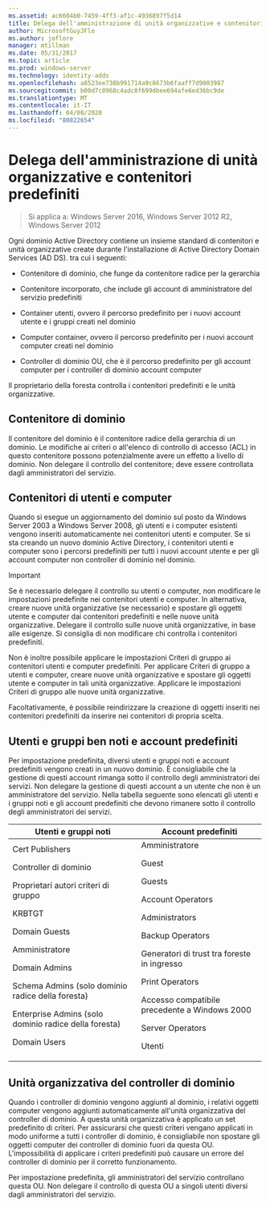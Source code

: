```yaml
---
ms.assetid: ac6604b0-7459-4ff3-af1c-4936897f5d14
title: Delega dell'amministrazione di unità organizzative e contenitori predefiniti
author: MicrosoftGuyJFlo
ms.author: joflore
manager: mtillman
ms.date: 05/31/2017
ms.topic: article
ms.prod: windows-server
ms.technology: identity-adds
ms.openlocfilehash: a8523ee738b991714a9c8673b6faaff7d9003987
ms.sourcegitcommit: b00d7c8968c4adc8f699dbee694afe6ed36bc9de
ms.translationtype: MT
ms.contentlocale: it-IT
ms.lasthandoff: 04/08/2020
ms.locfileid: "80822654"
---
```

# <a name="delegating-administration-of-default-containers-and-ous"></a>Delega dell'amministrazione di unità organizzative e contenitori predefiniti

>Si applica a: Windows Server 2016, Windows Server 2012 R2, Windows Server 2012

Ogni dominio Active Directory contiene un insieme standard di contenitori e unità organizzative create durante l'installazione di Active Directory Domain Services (AD DS). tra cui i seguenti:  
  
-   Contenitore di dominio, che funge da contenitore radice per la gerarchia  
  
-   Contenitore incorporato, che include gli account di amministratore del servizio predefiniti  
  
-   Container utenti, ovvero il percorso predefinito per i nuovi account utente e i gruppi creati nel dominio  
  
-   Computer container, ovvero il percorso predefinito per i nuovi account computer creati nel dominio  
  
-   Controller di dominio OU, che è il percorso predefinito per gli account computer per i controller di dominio account computer  
  
Il proprietario della foresta controlla i contenitori predefiniti e le unità organizzative.  
  
## <a name="domain-container"></a>Contenitore di dominio  
Il contenitore del dominio è il contenitore radice della gerarchia di un dominio. Le modifiche ai criteri o all'elenco di controllo di accesso (ACL) in questo contenitore possono potenzialmente avere un effetto a livello di dominio. Non delegare il controllo del contenitore; deve essere controllata dagli amministratori del servizio.  
  
## <a name="users-and-computers-containers"></a>Contenitori di utenti e computer  
Quando si esegue un aggiornamento del dominio sul posto da Windows Server 2003 a Windows Server 2008, gli utenti e i computer esistenti vengono inseriti automaticamente nei contenitori utenti e computer. Se si sta creando un nuovo dominio Active Directory, i contenitori utenti e computer sono i percorsi predefiniti per tutti i nuovi account utente e per gli account computer non controller di dominio nel dominio.  
  
> [!IMPORTANT]  
> Se è necessario delegare il controllo su utenti o computer, non modificare le impostazioni predefinite nei contenitori utenti e computer. In alternativa, creare nuove unità organizzative (se necessario) e spostare gli oggetti utente e computer dai contenitori predefiniti e nelle nuove unità organizzative. Delegare il controllo sulle nuove unità organizzative, in base alle esigenze. Si consiglia di non modificare chi controlla i contenitori predefiniti.  
  
Non è inoltre possibile applicare le impostazioni Criteri di gruppo ai contenitori utenti e computer predefiniti. Per applicare Criteri di gruppo a utenti e computer, creare nuove unità organizzative e spostare gli oggetti utente e computer in tali unità organizzative. Applicare le impostazioni Criteri di gruppo alle nuove unità organizzative.  
  
Facoltativamente, è possibile reindirizzare la creazione di oggetti inseriti nei contenitori predefiniti da inserire nei contenitori di propria scelta.  
  
## <a name="well-known-users-and-groups-and-built-in-accounts"></a>Utenti e gruppi ben noti e account predefiniti  
Per impostazione predefinita, diversi utenti e gruppi noti e account predefiniti vengono creati in un nuovo dominio. È consigliabile che la gestione di questi account rimanga sotto il controllo degli amministratori dei servizi. Non delegare la gestione di questi account a un utente che non è un amministratore del servizio. Nella tabella seguente sono elencati gli utenti e i gruppi noti e gli account predefiniti che devono rimanere sotto il controllo degli amministratori dei servizi.  
  
|Utenti e gruppi noti|Account predefiniti|  
|--------------------------------|----------------------|  
|Cert Publishers<p>Controller di dominio<p>Proprietari autori criteri di gruppo<p>KRBTGT<p>Domain Guests<p>Amministratore<p>Domain Admins<p>Schema Admins (solo dominio radice della foresta)<p>Enterprise Admins (solo dominio radice della foresta)<p>Domain Users|Amministratore<p>Guest<p>Guests<p>Account Operators<p>Administrators<p>Backup Operators<p>Generatori di trust tra foreste in ingresso<p>Print Operators<p>Accesso compatibile precedente a Windows 2000<p>Server Operators<p>Utenti|  
  
## <a name="domain-controller-ou"></a>Unità organizzativa del controller di dominio  
Quando i controller di dominio vengono aggiunti al dominio, i relativi oggetti computer vengono aggiunti automaticamente all'unità organizzativa del controller di dominio. A questa unità organizzativa è applicato un set predefinito di criteri. Per assicurarsi che questi criteri vengano applicati in modo uniforme a tutti i controller di dominio, è consigliabile non spostare gli oggetti computer dei controller di dominio fuori da questa OU. L'impossibilità di applicare i criteri predefiniti può causare un errore del controller di dominio per il corretto funzionamento.  
  
Per impostazione predefinita, gli amministratori del servizio controllano questa OU. Non delegare il controllo di questa OU a singoli utenti diversi dagli amministratori del servizio.  
  


